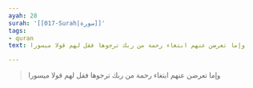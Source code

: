 ```yaml
---
ayah: 28
surah: '[[017-Surah|سورة]]'
tags:
- quran
text: وإما تعرضن عنهم ابتغاء رحمة من ربك ترجوها فقل لهم قولا ميسورا

---
```

> وإما تعرضن عنهم ابتغاء رحمة من ربك ترجوها فقل لهم قولا ميسورا
